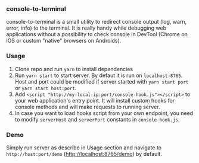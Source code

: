 ### console-to-terminal
console-to-terminal is a small utility to redirect console output (log, warn, error, info) to the terminal. It is really handy while debugging web applications without a possibility to check console in DevTool (Chrome on iOS or custom "native" browsers on Androids).

### Usage
1. Clone repo and run `yarn` to install dependencies
2. Run `yarn start` to start server. By defaut it is run on `localhost:8765`. Host and port could be modified if server started with `yarn start port` or `yarn start host:port`.
3. Add `<script "http://my-local-ip:port/console-hook.js"></script>` to your web application's entry point. It will install custom hooks for console methods and will make requests to running server.
4. In case you want to load hooks script from your own endpoint, you need to modify `serverHost` and `serverPort` constants in `console-hook.js`.

### Demo
Simply run server as describe in Usage section and navigate to `http://host:port/demo` ([http://localhost:8765/demo]()) by default.
